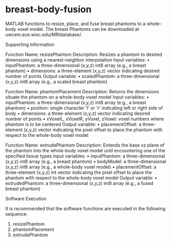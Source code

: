 # breast-body-fusion
MATLAB functions to resize, place, and fuse breast phantoms to a whole-body voxel model. The breast Phantoms can be downloaded at uwcem.ece.wisc.edu/MRIdatabase/.

Supporting Information

Function Name: resizePhantom
Description: Resizes a phantom to desired dimensions using a nearest-neighbor interpolation
Input variables:
•	inputPhantom: a three-dimensional (x,y,z) int8 array (e.g., a breast phantom)
•	dimensions: a three-element (x,y,z) vector indicating desired number of points
Output variable:
•	scaledPhantom: a three-dimensional (x,y,z) int8 array (e.g., a scaled breast phantom)

Function Name: phantomPlacement
Description: Returns the dimensions situate the phantom on a whole-body voxel model
Input variables:
•	inputPhantom: a three-dimensional (x,y,z) int8 array (e.g., a breast phantom)
•	position: single character 'l' or 'r' indicating left or right side of body
•	dimensions: a three-element (x,y,z) vector indicating desired number of points
•	xVoxelL, xVoxelR, yVoxel, zVoxel: voxel numbers where phantom is to be centered
Output variable:
•	placementOffset: a three-element (x,y,z) vector indicating the pixel offset to place the phantom with respect to the whole-body voxel model

Function Name: extrudePhantom
Description: Extends the base xz plane of the phantom into the whole-body voxel model until encountering one of the specified tissue types
Input variables:
•	inputPhantom: a three-dimensional (x,y,z) int8 array (e.g., a breast phantom)
•	bodyModel: a three-dimensional (x,y,z) int8 array (e.g., a whole-body voxel model)
•	placementOffset: a three-element (x,y,z) int vector indicating the pixel offset to place the phantom with respect to the whole-body voxel model
Output variable:
•	extrudedPhantom: a three-dimensional (x,y,z) int8 array (e.g., a fused breast phantom)

Software Execution

It is recommended that the software functions are executed in the following sequence: 
1)	resizePhantom
2)	phantomPlacement
3)	extrudePhantom

